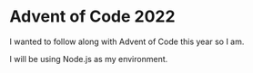 # Advent of Code 2022
I wanted to follow along with Advent of Code this year so I am.

I will be using Node.js as my environment.